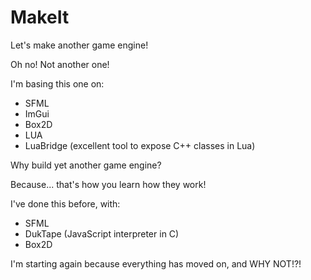 # MakeIt

Let's make another game engine!

Oh no! Not another one!

I'm basing this one on:

* SFML
* ImGui
* Box2D
* LUA
* LuaBridge (excellent tool to expose C++ classes in Lua)

Why build yet another game engine?

Because... that's how you learn how they work!

I've done this before, with:

* SFML
* DukTape (JavaScript interpreter in C)
* Box2D

I'm starting again because everything has moved on, and WHY NOT!?!

